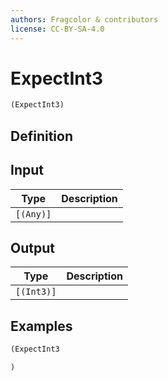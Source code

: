 ```yaml
---
authors: Fragcolor & contributors
license: CC-BY-SA-4.0
---
```



# ExpectInt3

```clojure
(ExpectInt3)
```


## Definition




## Input

| Type | Description |
|------|-------------|
| `[(Any)]` |  |


## Output

| Type | Description |
|------|-------------|
| `[(Int3)]` |  |


## Examples

```clojure
(ExpectInt3

)
```
